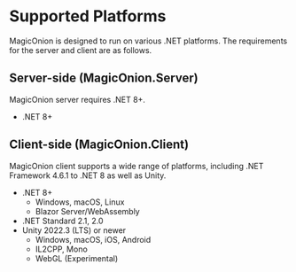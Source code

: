# Supported Platforms

MagicOnion is designed to run on various .NET platforms. The requirements for the server and client are as follows.

## Server-side (MagicOnion.Server)

MagicOnion server requires .NET 8+.

- .NET 8+

## Client-side (MagicOnion.Client)

MagicOnion client supports a wide range of platforms, including .NET Framework 4.6.1 to .NET 8 as well as Unity.

- .NET 8+
    - Windows, macOS, Linux
    - Blazor Server/WebAssembly
- .NET Standard 2.1, 2.0
- Unity 2022.3 (LTS) or newer
    - Windows, macOS, iOS, Android
    - IL2CPP, Mono
    - WebGL (Experimental)
